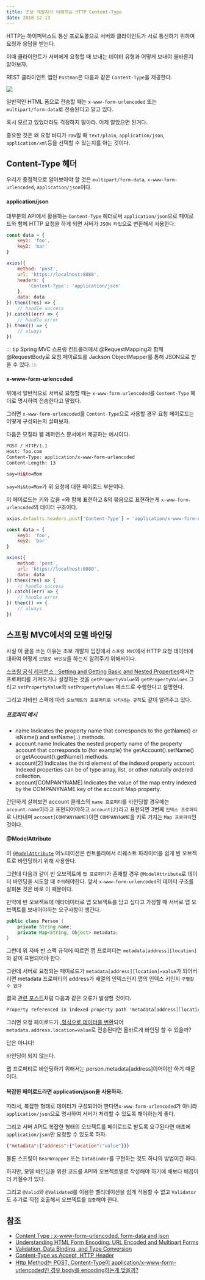 ```yaml
---
title: 초보 개발자가 이해하는 HTTP Content-Type
date: 2018-12-13
---
```


HTTP는 하이퍼텍스트 통신 프로토콜으로 서버와 클라이언트가 서로 통신하기 위하여 요청과 응답을 받는다.

이때 클라이언트가 서버에게 요청할 때 보내는 데이터 유형과 어떻게 보내야 올바른지 알아보자.

REST 클라이언트 앱인 `Postman`은 다음과 같은 `Content-Type`을 제공한다.

![](/spring/images/postman-content-type.png)

일반적인 HTML 폼으로 전송할 때는 `x-www-form-urlencoded` 또는 `multipart/form-data`로 전송된다고 알고 있다.

혹시 모르고 있었더라도 걱정하지 말아라. 이제 알았으면 된거다.

중요한 것은 왜 요청 바디가 `raw`일 때 `text/plain`, `application/json`, `application/xml`등을 선택할 수 있는지를 아는 것이다.

## Content-Type 헤더

우리가 중점적으로 알아보아야 할 것은 `multipart/form-data`, `x-www-form-urlencoded`, `application/json`이다.

#### application/json

대부분의 API에서 활용하는 `Content-Type` 헤더로써 `application/json`으로 페이로드와 함께 HTTP 요청을 하게 되면 서버가 `JSON 타입`으로 변환해서 사용한다.

```javascript
const data = {
    key1: 'foo',
    key2: 'bar'
}

axios({
    method: 'post',
    url: 'https://localhost:8080',
    headers: {
        'Content-Type': 'application/json'
    },
    data: data
}).then((res) => {
    // handle success
}).catch((err) => {
    // handle error
}).then(() => {
    // always
})
```

::: tip Spring MVC
스프링 컨트롤러에서 @RequestMapping과 함께 @RequestBody로 요청 페이로드를 Jackson ObjectMapper를 통해 JSON으로 받을 수 있다.
:::

#### x-www-form-urlencoded

위에서 일반적으로 서버로 요청할 때는 `x-www-form-urlencoded`를 `Content-Type` 헤더로 명시하여 전송한다고 말했다.

그러면 `x-www-form-urlencoded`를 `Content-Type`으로 사용할 경우 요청 페이로드는 어떻게 구성되는지 살펴보자.

다음은 모질라 웹 레퍼런스 문서에서 제공하는 예시이다.

```html
POST / HTTP/1.1
Host: foo.com
Content-Type: application/x-www-form-urlencoded
Content-Length: 13

say=Hi&to=Mom
```

`say=Hi&to=Mom`가 위 요청에 대한 페이로드 부분이다.

이 페이로드는 키와 값을 =와 함께 표현하고 &의 묶음으로 표현하는게 `x-www-form-urlencoded`의 데이터 구조이다.

```javascript
axios.defaults.headers.post['Content-Type'] = 'application/x-www-form-urlencoded';

const data = {
    key1: 'foo',
    key2: 'bar'
}

axios({
    method: 'post',
    url: 'https://localhost:8080',
    data: data
}).then((res) => {
    // handle success
}).catch((err) => {
    // handle error
}).then(() => {
    // always
})
```

## 스프링 MVC에서의 모델 바인딩

사실 이 글을 쓰는 이유는 초보 개발자 입장에서 `스프링 MVC`에서 HTTP 요청 데이터에 대하여 어떻게 `모델로 바인딩`을 하는지 알려주기 위해서이다.

[스프링 공식 레퍼런스 : Setting and Getting Basic and Nested Properties](https://docs.spring.io/spring/docs/current/spring-framework-reference/core.html#beans-beans-conventions)에서는 프로퍼티를 가져오거나 설정하는 것을 `getPropertyValue`와 `getPropertyValues` 그리고 `setPropertyValue`와 `setPropertyValues` 메소드로 수행한다고 설명한다.

그리고 자바빈 스펙에 따라 `오브젝트의 프로퍼티로 나타내는 규칙`도 같이 알려주고 있다.

##### 프로퍼티 예시

-   name
    Indicates the property name that corresponds to the getName() or isName() and setName(..) methods.
-   account.name
    Indicates the nested property name of the property account that corresponds to (for example) the getAccount().setName() or getAccount().getName() methods.
-   account[2]
    Indicates the third element of the indexed property account. Indexed properties can be of type array, list, or other naturally ordered collection.
-   account[COMPANYNAME]
        Indicates the value of the map entry indexed by the COMPANYNAME key of the account Map property.

간단하게 살펴보면 account 클래스의 `name 프로퍼티`를 바인딩할 경우에는 `account.name`이라고 표현되어야하고 `account[2]`라고 표현되면 3번째 `인덱스 프로퍼티`로 나타내며 `account[COMPANYNAME]`이면 `COMPANYNAME`을 키로 가지는 `Map 프로퍼티`인 것이다.

#### @ModelAttribute

이 [`@ModelAttribute`](https://docs.spring.io/spring/docs/current/spring-framework-reference/web.html#mvc-ann-modelattrib-method-args) 어노테이션은 컨트롤러에서 리퀘스트 파라미터를 쉽게 빈 오브젝트로 바인딩하기 위해 사용한다.

그런데 다음과 같이 빈 오브젝트에 `맵 프로퍼티`가 존재할 경우 `@ModelAttribute`로 데이터 바인딩을 시도할 때 `주의`해야한다. 앞서 `x-www-form-urlencoded`의 데이터 구조를 살펴본 것은 바로 이 때문이다.

만약에 빈 오브젝트에 메타데이터로 맵 오브젝트를 담고 싶다고 가정할 때 서버로 맵 오브젝트를 보내어야하는 요구사항이 생긴다.

```java
public class Person {
    private String name;
    private Map<String, Object> metadata;
}
```

그런데 위 자바 빈 스펙 규칙에 따르면 맵 프로퍼티는 `metadata[address][location]`와 같이 표현되어야 한다.

그런데 서버로 요청되는 페이로드가 `metadata[address][location]=value`가 되어버리면 metadata 프로퍼티의 address가 배열의 인덱스인지 맵의 인덱스 키인지 `구별할 수 없다`

결국 [관련 포스트](https://homoefficio.github.io/2017/04/25/Spring-%EA%B0%80-%ED%8F%AC%ED%95%A8%EB%90%9C-URL-%ED%8C%8C%EB%9D%BC%EB%AF%B8%ED%84%B0-%EB%B0%94%EC%9D%B8%EB%94%A9-%ED%95%98%EA%B8%B0/)처럼 다음과 같은 오류가 발생할 것이다.

```java
Property referenced in indexed property path 'metadata[address][location]' is neither an array nor a List nor a Map
```

그러면 요청 페이로드가 [.형식으로 데이터를 변환](https://gist.github.com/codesnik/1433581)되어 `metadata.address.location=value`로 전송된다면 올바르게 바인딩 할 수 있을까?

답은 아니다!

바인딩이 되지 않는다.

맵 프로퍼티로 바인딩하기 위해서는 person.metadata[address]이어야만 하기 때문이다.

#### 복잡한 페이로드라면 application/json을 사용하자.

따라서, 복잡한 형태로 데이터가 구성되어야 한다면`x-www-form-urlencoded`가 아니라 `application/json`으로 명시하여 서버가 처리할 수 있도록 해야하는게 좋다.

그리고 서버 API도 복잡한 형태의 오브젝트를 페이로드로 받도록 요구된다면 애초에 `application/json`만 요청할 수 있도록 하자.

```json
{"metadata":{"address":{"location":"value"}}}
```

물론 스프링이 `BeanWrapper` 또는 `DataBinder`를 구현하는 것도 하나의 방법이긴 하다.

하지만, 모델 바인딩을 위한 코드를 API와 오브젝트별로 작성해야 하기에 배보다 배꼽이 더 커질수가 있다.

그리고 `@Valid`와 `@Validated`를 이용한 벨리데이션을 쉽게 적용할 수 없고 `Validator`도 추가로 직접 호출해서 오브젝트를 `검증`해야 한다.

## 참조

-   [Content Type : x-www-form-urlencoded, form-data and json](https://medium.com/@mohamedraja_77/content-type-x-www-form-urlencoded-form-data-and-json-e17c15926c69)
-   [Understanding HTML Form Encoding: URL Encoded and Multipart Forms](https://dev.to/sidthesloth92/understanding-html-form-encoding-url-encoded-and-multipart-forms-3lpa)
-   [Validation, Data Binding, and Type Conversion](https://docs.spring.io/spring/docs/current/spring-framework-reference/core.html#validation)
-   [Content-Type vs Accept, HTTP Header](http://1ambda.github.io/content-type-vs-accept-http-header/)
-   [Http Method는 POST, Content-Type이 application/x-www-form-urlencoded인 경우 body를 encoding하는게 맞을까?](https://gist.github.com/jays1204/703297eb0da1facdc454)
